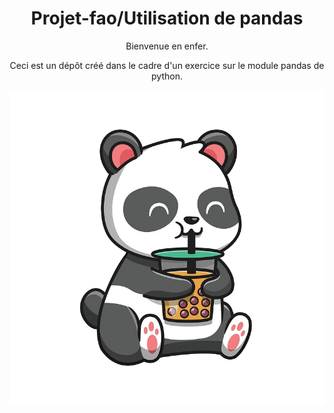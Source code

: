 <h1 style="text-align: center">Projet-fao/Utilisation de pandas</h1>
<p style="text-align: center">Bienvenue en enfer.</p>
<p style="text-align: center">Ceci est un dépôt créé dans le cadre d'un exercice sur le module pandas de python.</p>
<img src="panda.png" alt="" title="">
